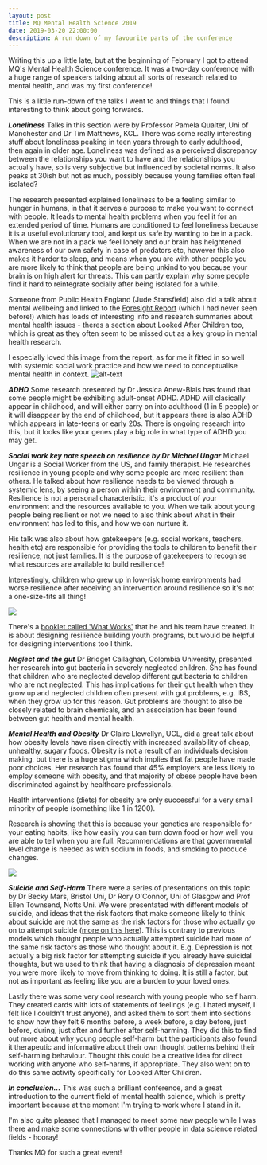 ```yaml
---
layout: post
title: MQ Mental Health Science 2019
date: 2019-03-20 22:00:00
description: A run down of my favourite parts of the conference
---
```


Writing this up a little late, but at the beginning of February I got to attend MQ's Mental Health Science conference. 
It was a two-day conference with a huge range of speakers talking about all sorts of research related to mental health, and was my 
first conference! 

This is a little run-down of the talks I went to and things that I found interesting to think about going forwards. 

**_Loneliness_**
Talks in this section were by Professor Pamela Qualter, Uni of Manchester and Dr Tim Matthews, KCL. 
There was some really interesting stuff about loneliness peaking in teen years through to early adulthood, then again in older age.
Loneliness was defined as a perceived discrepancy between the relationships you want to have and the relationships you actually have, 
so is very subjective but influenced by societal norms. It also peaks at 30ish but not as much, possibly because young families often 
feel isolated?

The research presented explained loneliness to be a feeling similar to hunger in humans, in that it serves a purpose to make you want to
 connect with people. It leads to mental health problems when you feel it for an extended period of time. Humans are conditioned to feel 
 loneliness because it is a useful evolutionary tool, and kept us safe by wanting to be in a pack. When we are not in a pack we feel lonely
 and our brain has heightened awareness of our own safety in case of predators etc, however this also makes it harder to sleep, and means 
 when you are with other people you are more likely to think that people are being unkind to you because your brain is on high alert for 
 threats. This can partly explain why some people find it hard to reintegrate socially after being isolated for a while. 

Someone from Public Health England (Jude Stansfield) also did a talk about mental wellbeing and linked to the 
[Foresight Report](https:/.publishing.service.gov.uk/government/uploads/system/uploads/attachment_data/file/292453/mental-capital-wellbeing-summary.pdf)
(which I had never seen before!) which has loads of interesting info and research summaries about mental health issues - theres a section 
about Looked After Children too, which is great as they often seem to be missed out as a key group in mental health research.  

I especially loved this image from the report, as for me it fitted in so well with systemic social work practice and how we need to conceptualise
mental health in context. 
![alt-text](https://bsahely.com/wp-content/uploads/2013/06/mental-capital-through-life-conceptual-overview.jpg "Mental Health Lifecycle")

**_ADHD_**
Some research presented by Dr Jessica Anew-Blais has found that some people might be exhibiting adult-onset ADHD. ADHD will clasically 
appear in childhood, and will either carry on into adulthood (1 in 5 people) or it will disappear by the end of childhood, but it appears
there is also ADHD which appears in late-teens or early 20s. There is ongoing research into this, but it looks like your genes play a big role 
in what type of ADHD you may get. 

**_Social work key note speech on resilience by Dr Michael Ungar_**
Michael Ungar is a Social Worker from the US, and family therapist. He researches resilience in young people and why some people are more 
resilient than others. He talked about how resilience needs to be viewed through a systemic lens, by seeing a person within their environment 
and community. Resilience is not a personal characteristic, it's a product of your environment and the resources available to you. When we talk
 about young people being resilient or not we need to also think about what in their environment has led to this, and how we can nurture it. 

His talk was also about how gatekeepers (e.g. social workers, teachers, health etc) are responsible for providing the tools to children to 
benefit their resilience, not just families. It is the purpose of gatekeepers to recognise what resources are available to build resilience!

Interestingly, children who grew up in low-risk home environments had worse resilience after receiving an intervention around resilience so 
it's not a one-size-fits all thing! 

<img src="/images/2019-03-20-1.png">

There's a [booklet called 'What Works'](http://resilienceresearch.org/files/whatworks/WhatWorks-Ungar-WebVersion.pdf) that he and his team have
created. It is about designing resilience building youth programs, but would be helpful for designing interventions too I think. 

**_Neglect and the gut_**
Dr Bridget Callaghan, Colombia University, presented her research into gut bacteria in severely neglected children. She has found that children
 who are neglected develop different gut bacteria to children who are not neglected. This has implications for their gut health when they grow 
 up and neglected children often present with gut problems, e.g. IBS, when they grow up for this reason. 
Gut problems are thought to also be closely related to brain chemicals, and an association has been found between gut health and mental health. 

**_Mental Health and Obesity_**
Dr Claire Llewellyn, UCL, did a great talk about how obesity levels have risen directly with increased availability of cheap, 
unhealthy, sugary foods. Obesity is not a result of an individuals decision making, but there is a huge stigma which implies that fat people
 have made poor choices. Her research has found that 45% employers are less likely to employ someone with obesity, and that majority of obese
 people have been discriminated against by healthcare professionals. 

Health interventions (diets) for obesity are only successful for a very small minority of people (something like 1 in 1200).

Research is showing that this is because your genetics are responsible for your eating habits, like how easily you can turn down food or how well
 you are able to tell when you are full. Recommendations are that governmental level change is needed as with sodium in foods, and smoking 
 to produce changes. 

<img src="/images/2019-03-20-2.png">

**_Suicide and Self-Harm_**
There were a series of presentations on this topic by Dr Becky Mars, Bristol Uni, Dr Rory O'Connor, Uni of Glasgow and Prof Ellen Townsend, Notts Uni.
We were presentated with different models of suicide, and ideas that the risk factors that make someone likely to think about suicide are 
not the same as the risk factors for those who actually go on to attempt suicide ([more on this here](http://www.suicideresearch.info/the-imv)). 
This is contrary to previous models which thought people who actually attempted suicide had more of the same risk factors as those who 
thought about it. E.g. Depression is not actually a big risk factor for attempting suicide if you already have suicidal thoughts, but we 
used to think that having a diagnosis of depression meant you were more likely to move from thinking to doing. It is still a factor, but 
not as important as feeling like you are a burden to your loved ones. 

Lastly there was some very cool research with young people who self harm. They created cards with lots of statements of feelings 
(e.g. I hated myself, I felt like I couldn't trust anyone), and asked them to sort them into sections to show how they felt 6 months 
before, a week before, a day before, just before, during, just after and further after self-harming. They did this to find out more about 
why young people self-harm but the participants also found it therapeutic and informative about their own thought patterns behind their 
self-harming behaviour. Thought this could be a creative idea for direct working with anyone who self-harms, if appropriate. They also 
went on to do this same activity specifically for Looked After Children. 

**_In conclusion..._**
This was such a brilliant conference, and a great introduction to the current field of mental health science, which is pretty important because
at the moment I'm trying to work where I stand in it. 

I'm also quite pleased that I managed to meet some new people while I was there and make some connections with other people in data science
related fields - hooray! 

Thanks MQ for such a great event! 